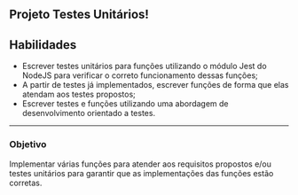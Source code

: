 ## Projeto Testes Unitários!

## Habilidades

- Escrever testes unitários para funções utilizando o módulo Jest do NodeJS para verificar o correto funcionamento dessas funções;
- A partir de testes já implementados, escrever funções de forma que elas atendam aos testes propostos;
- Escrever testes e funções utilizando uma abordagem de desenvolvimento orientado a testes.

---

### Objetivo

Implementar várias funções para atender aos requisitos propostos e/ou testes unitários para garantir que as implementações das funções estão corretas.
